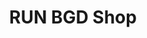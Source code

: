 ---
templateKey: logos
title: RUN BGD Shop
logoImage: /img/logo-runbgd-shop.png
coverImage: /img/style.jpg
description: In addition to our RUN BGD brand, a special part of our concept is to promote local young designers, artists, creators who will have the opportunity to present themselves through us, getting the opportunity to further advance in their work.
---